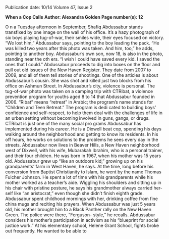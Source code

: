 Publication date: 10/14
Volume 47, Issue 2

**When a Cop Calls**
**Author: Alexandra Golden**
**Page number(s): 12**

O
n a Tuesday afternoon in September, Shafiq 
Abdussabur stands transfixed by one image on 
the wall of his office. It’s a hazy photograph of six 
boys playing tug-of-war, their smiles wide, their eyes 
focused on victory.
“We lost him,” Abdussabur says, pointing to 
the boy leading the pack. “He was killed two years 
after this photo was taken. And him, too,” he adds, 
pointing to another boy. Abdussabur’s own son, 
now 18, is also in the photo, standing near the oth­
ers. “I wish I could have saved every kid. I saved the 
ones that I could.”
Abdussabur proceeds to dig into boxes on 
the floor and pull out old issues of the New Haven 
Register. They date from 2007 to 2009, and all of 
them tell stories of shootings. One of the articles is 
about Abdussabur’s cousin. She was shot and killed 
just two blocks from his office on Ashmun Street. In 
Abdussabur’s city, violence is personal.
The tug-of-war photo was taken on a camping trip 
with CTRibat, a violence prevention program for youths 
aged 8 to 14 that Abdussabur founded in 2006. “Ribat” 
means “retreat” in Arabic; the program’s name stands 
for “Children and Teen Retreat.” The program is dedi­
cated to building boys’ confidence and self-respect, to 
help them deal with the challenges of life in an urban 
setting without becoming involved in guns, gangs, 
or drugs.
CTRibat is just one of the many social pro­
grams Abdussabur has implemented during his 
career. He is a Dixwell beat cop, spending his days 
walking around the neighborhood and getting 
to know its residents. In his off hours, he works 
on solutions to the problems he sees every day in 
the streets. 
Abdussabur now lives in Beaver Hills, a New 
Haven neighborhood west of Dixwell, with his wife, 
Mubarakah Ibrahim, who is a personal trainer, and 
their four children. He was born in 1967, when his 
mother was 15 years old. Abdussabur grew up “like 
an outdoors kid,” growing up on his grandparents’ 
farm in West Haven, he says. At the time, long before 
his conversion from Baptist Christianity to Islam, 
he went by the name Thomas Fulcher Johnson. He 
spent a lot of time with his grandparents while his 
mother worked as a teacher’s aide. Wiggling his 
shoulders and sitting up in his chair with pristine 
posture, he says his grandmother always carried her­
self like “an aristocrat,” even though she didn’t finish 
eighth grade. Abdussabur spent childhood mornings 
with her, drinking coffee from fine china mugs and 
reciting his prayers.
When Abdussabur was just 5 years old, his 
mother brought him to a Black Panther rally on the 
New Haven Green. The police were there, “Ferguson-
style,” he recalls. Abdussabur considers his mother’s 
participation in activism as his “blueprint for social 
justice work.”
At his elementary school, Helene Grant School, 
fights broke out frequently. He wanted to be able to